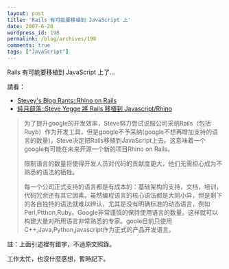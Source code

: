 ```yaml
---
layout: post
title: 'Rails 有可能要移植到 JavaScript 上'
date: 2007-6-28
wordpress_id: 198
permalink: /blog/archives/198
comments: true
tags: ["JavaScript"]
---
```


Rails 有可能要移植到 JavaScript 上了...

請看：

* [Stevey's Blog Rants::Rhino on Rails](http://steve-yegge.blogspot.com/2007/06/rhino-on-rails.html)
* [純月部落::Steve Yegge 將 Rails 移植到 Javascript/Rhino](http://blog.csdn.net/danny_xcz/archive/2007/06/28/1669708.aspx)

<blockquote>

为了提升google的开发效率，Steve努力尝试说服公司采纳Rails（包括Ruyb）作为开发工具，但是google不予采纳(google不想再增加支持的语言的数量)。Steve决定把Rails移植到JavaScript上去。这意味着一个google有可能在未来开源一个新的项目Rhino on Rails。

限制语言的数量将使得开发人员对代码的贡献度更大，他们无需担心成为不熟悉的语法的牺牲。

每一个公司正式支持的语言都是有成本的：基础架构的支持，文档，培训，代码冗余还有其它因素。虽然编程语言的核心语法都是大同小异，但是剩下的各自独特的语法就难以辨认，尤其是没有明确标准的动态语言，例如Perl,Ptthon,Ruby。Google非常谨慎的保持使用语言的数量。这样就可以构建大量对所用语言非常熟悉的专家。goole目前只使用C++,Java,Python,javascript作为正式的产品开发语言。
</blockquote>

註：上面引述裡有錯字，不過原文照錄。

工作太忙，也沒什麼感想，暫時記下。 
